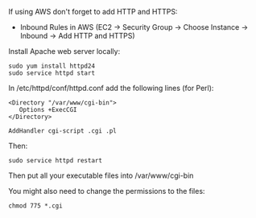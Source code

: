 If using AWS don't forget to add HTTP and HTTPS:
- Inbound Rules in AWS (EC2 -> Security Group -> Choose Instance -> Inbound -> Add HTTP and HTTPS)

Install Apache web server locally:

	sudo yum install httpd24
	sudo service httpd start

In /etc/httpd/conf/httpd.conf add the following lines (for Perl):

	<Directory "/var/www/cgi-bin">
	   Options +ExecCGI
	</Directory>

	AddHandler cgi-script .cgi .pl

Then:

	sudo service httpd restart

Then put all your executable files into /var/www/cgi-bin

You might also need to change the permissions to the files:
    
    chmod 775 *.cgi
